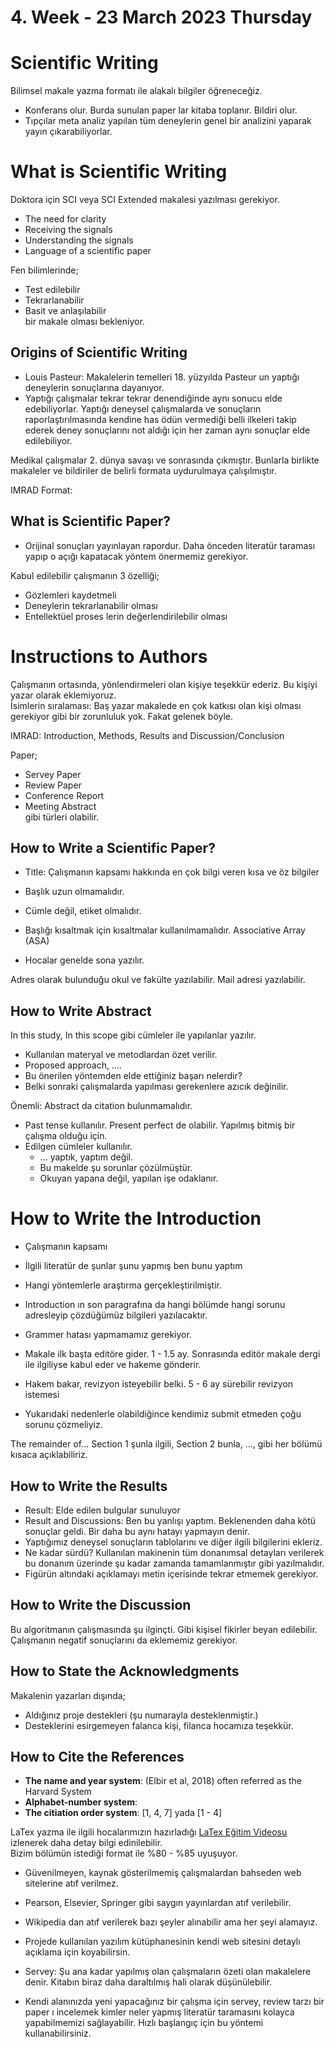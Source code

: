 # 4. Week - 23 March 2023 Thursday

# Scientific Writing

Bilimsel makale yazma formatı ile alakalı bilgiler öğreneceğiz.

* Konferans olur. Burda sunulan paper lar  kitaba toplanır. Bildiri olur.
* Tıpçılar meta analiz yapılan tüm deneylerin genel bir analizini yaparak yayın çıkarabiliyorlar.

# What is Scientific Writing

Doktora için SCI veya SCI Extended makalesi yazılması gerekiyor.

* The need for clarity
* Receiving the signals
* Understanding the signals
* Language of a scientific paper

Fen bilimlerinde;
* Test edilebilir
* Tekrarlanabilir
* Basit ve anlaşılabilir  
bir makale olması bekleniyor.

## Origins of Scientific Writing

* Louis Pasteur: Makalelerin temelleri 18. yüzyılda Pasteur un yaptığı deneylerin sonuçlarına dayanıyor.
* Yaptığı çalışmalar tekrar tekrar denendiğinde aynı sonucu elde edebiliyorlar.
Yaptığı deneysel çalışmalarda ve sonuçların raporlaştırılmasında kendine has ödün vermediği belli ilkeleri takip ederek deney sonuçlarını not aldığı için her zaman aynı sonuçlar elde edilebiliyor.


Medikal çalışmalar 2. dünya savaşı ve sonrasında çıkmıştır. Bunlarla birlikte makaleler ve bildiriler de belirli formata uydurulmaya çalışılmıştır.


IMRAD Format: 

## What is Scientific Paper?

* Orijinal sonuçları yayınlayan rapordur. Daha önceden literatür taraması yapıp o açığı kapatacak yöntem önermemiz gerekiyor.

Kabul edilebilir çalışmanın 3 özelliği;
* Gözlemleri kaydetmeli
* Deneylerin tekrarlanabilir olması
* Entellektüel proses lerin değerlendirilebilir olması

# Instructions to Authors
Çalışmanın ortasında, yönlendirmeleri olan kişiye teşekkür ederiz. Bu kişiyi yazar olarak eklemiyoruz.  
İsimlerin sıralaması: Baş yazar makalede en çok katkısı olan kişi olması gerekiyor gibi bir zorunluluk yok. Fakat gelenek böyle.

IMRAD: Introduction, Methods, Results and Discussion/Conclusion

Paper;
* Servey Paper
* Review Paper
* Conference Report
* Meeting Abstract  
gibi türleri olabilir.

## How to Write a Scientific Paper?

* Title: Çalışmanın kapsamı hakkında en çok bilgi veren kısa ve öz bilgiler
* Başlık uzun olmamalıdır.
* Cümle değil, etiket olmalıdır.   

* Başlığı kısaltmak için kısaltmalar kullanılmamalıdır. Associative Array (ASA)
* Hocalar genelde sona yazılır.

Adres olarak bulunduğu okul ve fakülte yazılabilir. Mail adresi yazılabilir.

## How to Write Abstract

In this study, In this scope gibi cümleler ile yapılanlar yazılır. 

* Kullanılan materyal ve metodlardan özet verilir.
* Proposed approach, ....
* Bu önerilen yöntemden elde ettiğiniz başarı nelerdir?
* Belki sonraki çalışmalarda yapılması gerekenlere azıcık değinilir.

Önemli: Abstract da citation bulunmamalıdır.

* Past tense kullanılır. Present perfect de olabilir. Yapılmış bitmiş bir çalışma olduğu için.
* Edilgen cümleler kullanılır. 
  * ... yaptık, yaptım değil.
  * Bu makelde şu sorunlar çözülmüştür.
  * Okuyan yapana değil, yapılan işe odaklanır.

# How to Write the Introduction

* Çalışmanın kapsamı
* İlgili literatür de şunlar şunu yapmış ben bunu yaptım
* Hangi yöntemlerle araştırma gerçekleştirilmiştir.


* Introduction ın son paragrafına da hangi bölümde hangi sorunu adresleyip çözdüğümüz bilgileri yazılacaktır.
* Grammer hatası yapmamamız gerekiyor.

* Makale ilk başta editöre gider. 1 - 1.5 ay. Sonrasında editör makale dergi ile ilgiliyse kabul eder ve hakeme gönderir.
* Hakem bakar, revizyon isteyebilir belki. 5 - 6 ay sürebilir revizyon istemesi
* Yukarıdaki nedenlerle olabildiğince kendimiz submit etmeden çoğu sorunu çözmeliyiz.

The remainder of... Section 1 şunla ilgili, Section 2 bunla, ..., gibi her bölümü kısaca açıklabiliriz.

## How to Write the Results

* Result: Elde edilen bulgular sunuluyor
* Result and Discussions: Ben bu yanlışı yaptım. Beklenenden daha kötü sonuçlar geldi. Bir daha bu aynı hatayı yapmayın denir.
* Yaptığımız deneysel sonuçların tablolarını ve diğer ilgili bilgilerini ekleriz.
* Ne kadar sürdü? Kullanılan makinenin tüm donanımsal detayları verilerek bu donanım üzerinde şu kadar zamanda tamamlanmıştır gibi yazılmalıdır.
* Figürün altındaki açıklamayı metin içerisinde tekrar etmemek gerekiyor.

## How to Write the Discussion

Bu algoritmanın çalışmasında şu ilginçti. Gibi kişisel fikirler beyan edilebilir.  
Çalışmanın negatif sonuçlarını da eklememiz gerekiyor.

## How to State the Acknowledgments

Makalenin yazarları dışında;
* Aldığınız proje destekleri (şu numarayla desteklenmiştir.)
* Desteklerini esirgemeyen falanca kişi, filanca hocamıza teşekkür.

## How to Cite the References

* **The name and year system**: (Elbir et al, 2018) often referred as the Harvard System
* **Alphabet-number system**:
* **The citiation order system**: [1, 4, 7] yada [1 - 4]

LaTex yazma ile ilgili hocalarımızın hazırladığı [LaTex Eğitim Videosu](https://www.youtube.com/watch?v=CPdhv6VuewA) izlenerek daha detay bilgi edinilebilir.  
Bizim bölümün istediği format ile %80 - %85 uyuşuyor.

* Güvenilmeyen, kaynak gösterilmemiş çalışmalardan bahseden web sitelerine atıf verilmez.
* Pearson, Elsevier, Springer gibi saygın yayınlardan atıf verilebilir.
* Wikipedia dan atıf verilerek bazı şeyler alınabilir ama her şeyi alamayız.
* Projede kullanılan yazılım kütüphanesinin kendi web sitesini detaylı açıklama için koyabilirsin.

* Servey: Şu ana kadar yapılmış olan çalışmaların özeti olan makalelere denir. Kitabın biraz daha daraltılmış hali olarak düşünülebilir.
* Kendi alanınızda yeni yapacağınız bir çalışma için servey, review tarzı bir paper ı incelemek kimler neler yapmış literatür taramasını kolayca yapabilmemizi sağlayabilir. Hızlı başlangıç için bu yöntemi kullanabilirsiniz.
